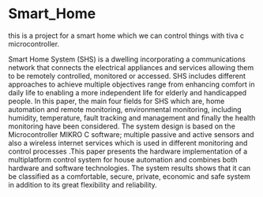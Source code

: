 # Smart_Home
this is a project for a smart home which we can control things with tiva c microcontroller.

Smart Home System (SHS) is a dwelling incorporating a communications network that connects the electrical appliances and services
allowing them to be remotely controlled, monitored or accessed. SHS includes different approaches to achieve multiple objectives range from enhancing
comfort in daily life to enabling a more independent life for elderly and handicapped people. In this paper, the main four fields for SHS which are, home
automation and remote monitoring, environmental monitoring, including humidity, temperature, fault tracking and management and finally the health
monitoring have been considered. The system design is based on the Microcontroller MIKRO C software; multiple passive and active sensors and also
a wireless internet services which is used in different monitoring and control processes .This paper presents the hardware implementation of a multiplatform control system for house automation and combines both hardware and software technologies. The system results shows that it can be classified as
a comfortable, secure, private, economic and safe system in addition to its great flexibility and reliability. 
